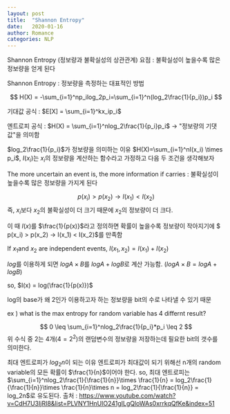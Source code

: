 ```yaml
---
layout: post
title:  "Shannon Entropy"
date:   2020-01-16
author: Romance
categories: NLP
---
```

Shannon Entropy (정보량과 불확실성의 상관관계)
요점 : 불확실성이 높을수록 많은 정보량을 얻게 된다

Shannon Entropy : 정보량을 측정하는 대표적인 방법

$$ H(X) = -\sum_{i=1}^np_ilog_2p_i=\sum_{i=1}^n(log_2\frac{1}{p_i})p_i $$

기대값 공식 : $E[X] = \sum_{i=1}^kx_ip_i$

엔트로피 공식 : $H(X) = \sum_{i=1}^nlog_2\frac{1}{p_i}p_i$ → "정보량의 기댓값"을 의미함

$log_2\frac{1}{p_i}$가 정보량을 의미하는 이유
$H(X)=\sum_{i=1}^nI(x_i) \times p_i$, $I(x_i)$는 $x_i$의 정보량을 계산하는 함수라고 가정하고 다음 두 조건을 생각해보자

The more uncertain an event is, the more information if carries : 불확실성이 높을수록 많은 정보량을 가지게 된다 

$$ p(x_i) > p(x_2) → I(x_1) < I(x_2) $$ 즉, $x_i$보다 $x_2$의 불확실성이 더 크기 때문에 $x_2$의 정보량이 더 크다.

이 때 $I(x)$를 $\frac{1}{p(x)}$라고 정의하면 확률이 높을수록 정보량이 작아지기에 $ p(x_i) > p(x_2) → I(x_1) < I(x_2)$를 만족함

If $x_1$and $x_2$ are independent events, $I(x_1,x_2) = I(x_1)+I(x_2)$

$log$를 이용하게 되면 $log A \times B$를 $logA+logB$로 계산 가능함. ($log A \times B=logA+logB$)

so, $I(x) = log(\frac{1}{p(x)})$

log의 base가 왜 2인가
이용하고자 하는 정보량을 bit의 수로 나타낼 수 있기 때문

ex ) what is the max entropy for random variable has 4 differnt result? 

$$ 0 \leq \sum_{i=1}^nlog_2\frac{1}{p_i}*p_i \leq 2 $$ 위 수식 중 2는 4개($4=2^2$)의 랜덤변수의 정보량을 저장하는데 필요한 bit의 갯수를 의미한다.

최대 엔트로피가 $log_2n$이 되는 이유 엔트로피가 최대값이 되기 위해선 n개의 random variable의 모든 확률이 $\frac{1}{n}$이어야 한다. so, 최대 엔트로피는 $\sum_{i=1}^nlog_2\frac{1}{\frac{1}{n}}\times \frac{1}{n} = log_2\frac{1}{\frac{1}{n}}\times \frac{1}{n}\times n = log_2\frac{1}{\frac{1}{n}} = log_2n$로 유도된다.
출처 : https://www.youtube.com/watch?v=CdH7U3IjRI8&list=PLVNY1HnUlO241gILgQloWAs0xrrkqQfKe&index=51
